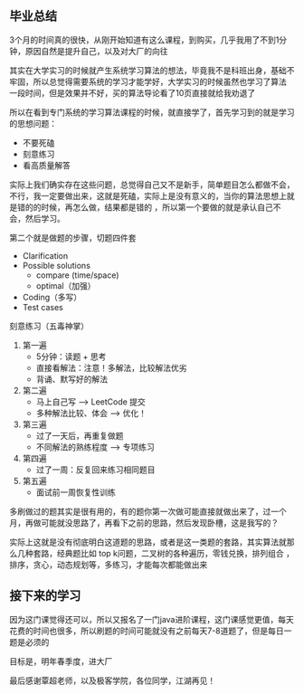 ## 毕业总结

3个月的时间真的很快，从刚开始知道有这么课程，到购买，几乎我用了不到1分钟，原因自然是提升自己，以及对大厂的向往

其实在大学实习的时候就产生系统学习算法的想法，毕竟我不是科班出身，基础不牢固，所以总觉得需要系统的学习才能学好，大学实习的时候虽然也学习了算法
一段时间，但是效果并不好，买的算法导论看了10页直接就给我劝退了

所以在看到专门系统的学习算法课程的时候，就直接学了，首先学习到的就是学习的思想问题：
 - 不要死磕
 - 刻意练习
 - 看高质量解答

实际上我们确实存在这些问题，总觉得自己又不是新手，简单题目怎么都做不会，不行，我一定要做出来，这就是死磕，实际上是没有意义的，当你的算法思想上就是错的的时候，再怎么做，结果都是错的
，所以第一个要做的就是承认自己不会，然后学习。

第二个就是做题的步骤，切题四件套
 - Clarification
 - Possible solutions
    - compare (time/space)
    - optimal（加强）
 - Coding（多写）
 - Test cases

刻意练习（五毒神掌）
1. 第一遍
    - 5分钟：读题 + 思考
    - 直接看解法：注意！多解法，比较解法优劣
    - 背诵、默写好的解法
2. 第二遍
    - 马上自己写 —> LeetCode 提交
    - 多种解法比较、体会 —> 优化！
3. 第三遍
    - 过了一天后，再重复做题
    - 不同解法的熟练程度 —> 专项练习
4. 第四遍
    - 过了一周：反复回来练习相同题目
5. 第五遍
    - 面试前一周恢复性训练

多刷做过的题其实是很有用的，有的题你第一次做可能直接就做出来了，过一个月，再做可能就没思路了，再看下之前的思路，然后发现卧槽，这是我写的？

实际上这就是没有彻底明白这道题的思路，或者是这一类题的套路，其实算法就那么几种套路，经典题比如 top k问题，二叉树的各种遍历，零钱兑换，排列组合
，排序，贪心，动态规划等，多练习，才能每次都能做出来

## 接下来的学习

因为这门课觉得还可以，所以又报名了一门java进阶课程，这门课感觉更值，每天花费的时间也很多，所以刷题的时间可能就没有之前每天7-8道题了，但是每日一题是必须的

目标是，明年春季度，进大厂

最后感谢覃超老师，以及极客学院，各位同学，江湖再见！

   